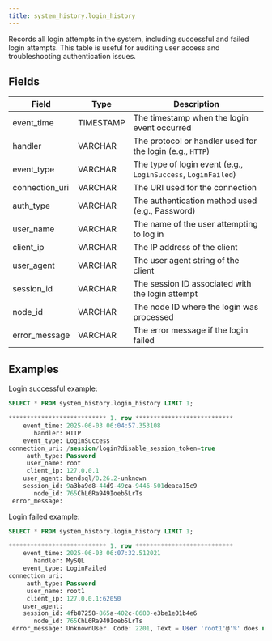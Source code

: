 ```yaml
---
title: system_history.login_history
---
```


Records all login attempts in the system, including successful and failed login attempts. This table is useful for auditing user access and troubleshooting authentication issues.


## Fields

| Field          | Type      | Description                                                    |
|----------------|-----------|------------------------------------------------------------    |
| event_time     | TIMESTAMP | The timestamp when the login event occurred                    |
| handler        | VARCHAR   | The protocol or handler used for the login (e.g., `HTTP`)      |
| event_type     | VARCHAR   | The type of login event (e.g., `LoginSuccess`, `LoginFailed`)  |
| connection_uri | VARCHAR   | The URI used for the connection                    |
| auth_type      | VARCHAR   | The authentication method used (e.g., Password)                |
| user_name      | VARCHAR   | The name of the user attempting to log in                      |
| client_ip      | VARCHAR   | The IP address of the client                                   |
| user_agent     | VARCHAR   | The user agent string of the client                            |
| session_id     | VARCHAR   | The session ID associated with the login attempt               |
| node_id        | VARCHAR   | The node ID where the login was processed                      |
| error_message  | VARCHAR   | The error message if the login failed                          |

## Examples

Login successful example:
```sql
SELECT * FROM system_history.login_history LIMIT 1;

*************************** 1. row ***************************
    event_time: 2025-06-03 06:04:57.353108
       handler: HTTP
    event_type: LoginSuccess
connection_uri: /session/login?disable_session_token=true
     auth_type: Password
     user_name: root
     client_ip: 127.0.0.1
    user_agent: bendsql/0.26.2-unknown
    session_id: 9a3ba9d8-44d9-49ca-9446-501deaca15c9
       node_id: 765ChL6Ra949Ioeb5LrTs
 error_message: 
```

Login failed example:
```sql
SELECT * FROM system_history.login_history LIMIT 1;

*************************** 1. row ***************************
    event_time: 2025-06-03 06:07:32.512021
       handler: MySQL
    event_type: LoginFailed
connection_uri: 
     auth_type: Password
     user_name: root1
     client_ip: 127.0.0.1:62050
    user_agent: 
    session_id: 4fb87258-865a-402c-8680-e3be1e01b4e6
       node_id: 765ChL6Ra949Ioeb5LrTs
 error_message: UnknownUser. Code: 2201, Text = User 'root1'@'%' does not exist..
```